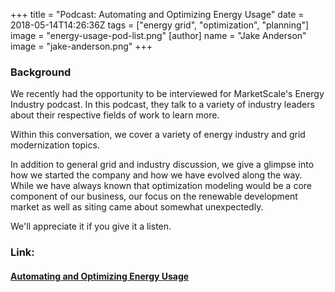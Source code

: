 +++
title = "Podcast: Automating and Optimizing Energy Usage"
date = 2018-05-14T14:26:36Z
tags = ["energy grid", "optimization", "planning"]
image = "energy-usage-pod-list.png"
[author]
  name = "Jake Anderson"
  image = "jake-anderson.png"
+++

### Background

We recently had the opportunity to be interviewed for MarketScale's Energy Industry podcast. In this podcast, they talk to a variety of industry leaders about their respective fields of work to learn more.

Within this conversation, we cover a variety of energy industry and grid modernization topics. 

In addition to general grid and industry discussion, we give a glimpse into how we started the company and how we have evolved along the way. While we have always known that optimization modeling would be a core component of our business, our focus on the renewable development market as well as siting came about somewhat unexpectedly.  


We'll appreciate it if you give it a listen.


### Link:

#### [Automating and Optimizing Energy Usage](https://marketscale.com/industries/energy/listen-automating-optimizing-energy-usage-jake-eric-anderson-anderson-optimization/)

